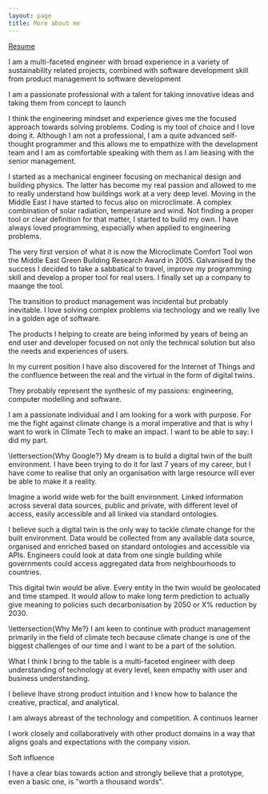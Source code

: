 ```yaml
---
layout: page
title: More about me
---
```


<div>
    <a href="/assets/images/resume.pdf"
        class="button is-rounded is-uppercase has-text-weight-normal is-black is-outlined">Resume</a>
</div>

I am a multi-faceted engineer with broad experience in a variety of sustainability related projects, combined with software development skill from product management to software development

I am a passionate professional with a talent for taking innovative ideas and taking them from concept to launch 

I think the engineering mindset and experience gives me the focused approach towards solving problems. Coding is my tool of choice and I love doing it. Although I am not a professional, I am a quite advanced self-thought programmer and this allows me to empathize with the development team and I am as comfortable speaking with them as I am lieasing with the senior management.

I started as a mechanical engineer focusing on mechanical design and building physics. The latter has become my real passion and allowed to me to really understand how buildings work at a very deep level. Moving in the Middle East I have started to focus also on microclimate. A complex combination of solar radiation, temperature and wind. Not finding a proper tool or clear definition for that matter, I started to build my own. I have always loved programming, especially when applied to engineering problems. 

The very first version of what it is now the Microclimate Comfort Tool won the Middle East Green Building Research Award in 2005. Galvanised by the success I decided to take a sabbatical to travel, improve my programming skill and develop a proper tool for real users. I finally set up a company to maange the tool.

The transition to product management was incidental but probably inevitable. I love solving complex problems via technology and we really live in a golden age of software.

The products I helping to create are being informed by years of being an end user and developer focused on not only the technical solution but also the needs and experiences of users. 

In my current position I have also discovered for the Internet of Things and the confluence between the real and the virtual in the form of digital twins. 

They probably represent the synthesic of my passions: engineering, computer modelling and software.

I am a passionate individual and I am looking for a work with purpose. For me the fight against climate change is a moral imperative and that is why I want to work in Climate Tech to make an impact. I want to be able to say: I did my part.

\lettersection{Why Google?}
My dream is to build a digital twin of the built environment. I have been trying to do it for last 7 years of my career, but I have come to realise that only an organisation with large resource will ever be able to make it a reality.

Imagine a world wide web for the built environment. Linked information across several data sources, public and private, with different level of access, easily accessible and all linked via standard ontologies.

I believe such a digital twin is the only way to tackle climate change for the built environment. Data would be collected from any available data source, organised and enriched based on standard ontologies and accessible via APIs. Engineers could look at data from one single building while governments could access aggregated data from neighbourhoods to countries. 

This digital twin would be alive. Every entity in the twin would be geolocated and time stamped. It would allow to make long term prediction to actually give meaning to policies such decarbonisation by 2050 or X% reduction by 2030.

\lettersection{Why Me?}
I am keen to continue with product management primarily in the field of climate tech because climate change is one of the biggest challenges of our time and I want to be a part of the solution.

What I think I bring to the table is a multi-faceted engineer with deep understanding of technology at every level, keen empathy with user and business understanding.

I believe Ihave strong product intuition and I know how to balance the creative, practical, and analytical. 

I am always abreast of the technology and competition. A continuos learner

I work closely and collaboratively with other product domains in a way that aligns goals and expectations with the company vision.

Soft influence

I have a clear bias towards action and strongly believe that a prototype, even a basic one, is "worth a thousand words".

